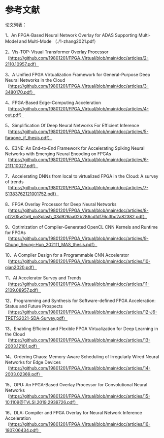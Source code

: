  #  参考文献
 论文列表：

1、An FPGA-Based Neural Network Overlay for ADAS Supporting Multi-Model and Multi-Mode
（./1-zhang2021.pdf）

2、Vis-TOP: Visual Transformer Overlay Processor
 （https://github.com/19801201/FPGA_Virtual/blob/main/doc/articles/2-2110.10957.pdf）
 
 
3、A Unified FPGA Virtualization Framework for General-Purpose Deep Neural Networks in the Cloud
（https://github.com/19801201/FPGA_Virtual/blob/main/doc/articles/3-3480170.pdf）

4、FPGA-Based Edge-Computing Acceleration
（https://github.com/19801201/FPGA_Virtual/blob/main/doc/articles/4-out.pdf）
   
5、Simplification Of Deep Neural Networks For Efficient Inference
 （https://github.com/19801201/FPGA_Virtual/blob/main/doc/articles/5-faraone_jf_thesis.pdf）
 
6、E3NE: An End-to-End Framework for Accelerating Spiking Neural Networks with Emerging Neural Encoding on FPGAs
（https://github.com/19801201/FPGA_Virtual/blob/main/doc/articles/6-2111.10027.pdf）

7、Accelerating DNNs from local to virtualized FPGA in the Cloud: A survey of trends
（https://github.com/19801201/FPGA_Virtual/blob/main/doc/articles/7-S1383762121001752.pdf）

8、FPGA Overlay Processor for Deep Neural Networks
（https://github.com/19801201/FPGA_Virtual/blob/main/doc/articles/8-qt2z05w2q6_noSplash_03d926aa02b286cdfdf76c3bc2a82382.pdf）

9、Optimization of Compiler-Generated OpenCL CNN Kernels and Runtime for FPGAs
（https://github.com/19801201/FPGA_Virtual/blob/main/doc/articles/9-Chung_Seung-Hun_202111_MAS_thesis.pdf）

10、A Compiler Design for a Programmable CNN Accelerator
（https://github.com/19801201/FPGA_Virtual/blob/main/doc/articles/10-qian2020.pdf）

11、AI Accelerator Survey and Trends
（https://github.com/19801201/FPGA_Virtual/blob/main/doc/articles/11-2109.08957.pdf）

12、Programming and Synthesis for Software-defined FPGA Acceleration: Status and Future Prospects
（https://github.com/19801201/FPGA_Virtual/blob/main/doc/articles/12-J6-TRETS2021-SDA-Survey.pdf）

13、Enabling Efficient and Flexible FPGA Virtualization for Deep Learning in the Cloud
（https://github.com/19801201/FPGA_Virtual/blob/main/doc/articles/13-2003.12101.pdf）

14、Ordering Chaos: Memory-Aware Scheduling of Irregularly Wired Neural Networks for Edge Devices
（https://github.com/19801201/FPGA_Virtual/blob/main/doc/articles/14-2003.02369.pdf）

15、OPU: An FPGA-Based Overlay Processor for Convolutional Neural Networks
（https://github.com/19801201/FPGA_Virtual/blob/main/doc/articles/15-10.1109@TVLSI.2019.2939726.pdf）

16、DLA: Compiler and FPGA Overlay for Neural Network Inference Acceleration
（https://github.com/19801201/FPGA_Virtual/blob/main/doc/articles/16-1807.06434.pdf）


